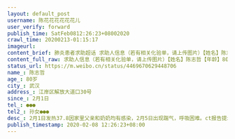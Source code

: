 ```yaml
---
layout: default_post
username: 陈花花花花花花儿
user_verify: forward
publish_time: SatFeb0812:26:23+08002020
crawl_time: 20200213-01:15:17
imageurl: 
content_brief: 肺炎患者求助超话 求助人信息（若有相关化验单，请上传图片）【姓名】陈志哲【年龄】80岁【所在城市】武汉【所在小区、社区】江岸区解放大道口30号【患病时间】2月1日【联系方式】●●●【其他紧急联系人】孙女●●●【病情描述】 2月1日发热37.8 因家里父亲和奶奶均有感染，2月 ...全文
content_full_raw: 求助人信息（若有相关化验单，请上传图片）【姓名】陈志哲【年龄】80岁【所在城市】武汉【所在小区、社区】江岸区解放大道口30号【患病时间】2月1日【联系方式】●●●【其他紧急联系人】孙女●●●【病情描述】2月1日发热37.8因家里父亲和奶奶均有感染，2月5日出现踹气，呼吸困难。ct报告提示右肺全部白了。武汉·后湖
status_url: https://m.weibo.cn/status/4469670629448706
name_: 陈志哲
age_: 80岁
city_: 武汉
address_: 江岸区解放大道口30号
since_: 2月1日
tel_: ●●●
tel2_: 孙女●●●
desc_: 2月1日发热37.8因家里父亲和奶奶均有感染，2月5日出现踹气，呼吸困难。ct报告提示右肺全部白了。武汉·后湖
publish_timestamp: 2020-02-08 12:26:23+08:00
---
```

